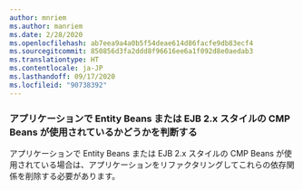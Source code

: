 ```yaml
---
author: mnriem
ms.author: manriem
ms.date: 2/28/2020
ms.openlocfilehash: ab7eea9a4a0b5f54deae614d86facfe9db83ecf4
ms.sourcegitcommit: 850856d3fa2ddd8f96616ee6a1f092d8e0aedab3
ms.translationtype: HT
ms.contentlocale: ja-JP
ms.lasthandoff: 09/17/2020
ms.locfileid: "90738392"
---
```

### <a name="determine-whether-your-application-uses-entity-beans-or-ejb-2x-style-cmp-beans"></a>アプリケーションで Entity Beans または EJB 2.x スタイルの CMP Beans が使用されているかどうかを判断する

アプリケーションで Entity Beans または EJB 2.x スタイルの CMP Beans が使用されている場合は、アプリケーションをリファクタリングしてこれらの依存関係を削除する必要があります。
